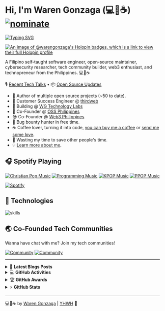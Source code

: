# Hi, I'm Waren Gonzaga (💻💖☕) [![nominate](https://img.shields.io/badge/nominate-%20@warengonzaga%20as%20GitHub%20Star-yellow.svg?logo=github&labelColor=181717&longCache=true&style=flat-square)](https://stars.github.com/nominate)

[![Typing SVG](https://readme-typing-svg.herokuapp.com?font=comfortaa&color=016EEA&size=24&width=500&lines=Self-taught+Software+Engineer;Open-Source+Maintainer;Open-Source+Advocate;Cybersecurity+Researcher;Web3+Enthusiast;Technopreneur)](https://git.io/typing-svg)

[![An image of @warengonzaga's Holopin badges, which is a link to view their full Holopin profile](https://holopin.me/warengonzaga)](https://holopin.io/@warengonzaga)

A Filipino self-taught software engineer, open-source maintainer, cybersecurity researcher, tech community builder, web3 enthusiast, and technopreneur from the Philippines. 💻💖☕

🎙 [Recent Tech Talks](https://www.polywork.com/warengonzaga/collections/1284) • 📦 [Open Source Updates](https://www.polywork.com/warengonzaga/collections/1194)

- 💝 Author of multiple open source projects (~50 to date).
- 💼 Customer Success Engineer @ [thirdweb](https://github.com/thirdweb-dev)
- 🌱 Building @ [WG Technology Labs](https://wgtechlabs.com)
- 🤝 Co-Founder @ [OSS Philippines](https://ossph.org)
- 😎 Co-Founder @ [Web3 Philippines](https://web3philippines.org)
- 🔏 Bug bounty hunter in free time.
- ☕ Coffee lover, turning it into code, [you can buy me a coffee](https://buymeacoff.ee/warengonzaga) or [send me some love](https://github.com/sponsors/warengonzaga).
- 🎯 Wasting my time to save other people's time.
- 💡 [Learn more about me](https://bio.link/warengonzaga).

## 🎧 Spotify Playing

[![Christian Pop Music](https://img.shields.io/badge/Christian%20Pop%20Music-%231DB954.svg?&style=flat-square&logo=spotify&logoColor=white)](https://open.spotify.com/playlist/0eufhXK7WPSiiwPcaz3Jq7?si=839465c918394657) [![Programming Music](https://img.shields.io/badge/Programming%20Music-%231DB954.svg?&style=flat-square&logo=spotify&logoColor=white)](https://open.spotify.com/playlist/1FWq5Cu05LmtSHgFEXRnZO?si=FozGJF9nRXq2wTv_JpN2wQ) [![KPOP Music](https://img.shields.io/badge/KPOP%20Music-%231DB954.svg?&style=flat-square&logo=spotify&logoColor=white)](https://open.spotify.com/playlist/2DFExFNWYOwQMZy6wUeCxX?si=s1Ndgj8hTg-r8zLlvRgv1Q) [![PPOP Music](https://img.shields.io/badge/PPOP%20Music-%231DB954.svg?&style=flat-square&logo=spotify&logoColor=white)](https://open.spotify.com/playlist/58bZKfJFpUl2CwWET1QJ3X?si=259YV8_VRS-IKHsFZMmPTQ)

[![Spotify](https://readme-spotify.warengonzaga.com/api/spotify)](https://open.spotify.com/user/vmt7lpqdatuelp2chw7ur2p2l)

## 🔧 Technologies

![skills](https://skillicons.dev/icons?i=html,css,sass,js,ts,php,wordpress,nodejs,vue,react,mongodb,mysql,py,vim,docker,kubernetes,md,git,figma,bash,cloudflare,jquery,nginx,vscode&theme=light)

## 🌏 Co-Founded Tech Communities

Wanna have chat with me? Join my tech communities!

[![Community](https://discordapp.com/api/guilds/970915199617990707/widget.png?style=banner2)](https://web3philippines.org) [![Community](https://discordapp.com/api/guilds/905496362982981723/widget.png?style=banner2)](https://ossph.org)

---

<!-- markdownlint-disable MD033 -->

<details>
    <summary>&#128240 <b>Latest Blogs Posts</b></summary><br/>

<!-- BLOG-POST-LIST:START -->
- [How to Set Up thirdweb Engine Quickly On Your Local Machine](https://blog.warengonzaga.com/how-to-set-up-thirdweb-engine-quickly-on-your-local-machine)
- [How to Deploy a Self-hosted thirdweb Engine On Railway In Less Than 3 Minutes](https://blog.warengonzaga.com/how-to-deploy-a-self-hosted-thirdweb-engine-on-railway-in-less-than-3-minutes)
- [Enable Buy Me a Coffee to your Github Open Source Project](https://blog.warengonzaga.com/how-to-enable-buy-me-a-coffee-to-your-open-source-project-on-github)
- [How to Recover the Ownership of Your thirdweb Pre-built Contract](https://blog.warengonzaga.com/how-to-recover-the-ownership-of-your-thirdweb-pre-built-contract)
- [Deploy Next.js App to GitHub Pages with new GitHub Actions](https://blog.warengonzaga.com/deploy-nextjs-app-to-github-pages-with-new-github-actions)
<!-- BLOG-POST-LIST:END -->

</details>

<details>
    <summary>&#128187 <b>GitHub Activities</b></summary><br/>

<!--START_SECTION:activity-->
1. 💪 Opened PR [#97](https://github.com/thirdweb-dev/support-discord-bot/pull/97) in [thirdweb-dev/support-discord-bot](https://github.com/thirdweb-dev/support-discord-bot)
2. 🗣 Commented on [#1](https://github.com/thirdweb-example/engine-deploy-local/pull/1#issuecomment-2076463553) in [thirdweb-example/engine-deploy-local](https://github.com/thirdweb-example/engine-deploy-local)
3. 💪 Opened PR [#1](https://github.com/thirdweb-example/engine-deploy-local/pull/1) in [thirdweb-example/engine-deploy-local](https://github.com/thirdweb-example/engine-deploy-local)
4. 🗣 Commented on [#504](https://github.com/thirdweb-dev/engine/issues/504#issuecomment-2067602704) in [thirdweb-dev/engine](https://github.com/thirdweb-dev/engine)
5. 🗣 Commented on [#504](https://github.com/thirdweb-dev/engine/issues/504#issuecomment-2066860417) in [thirdweb-dev/engine](https://github.com/thirdweb-dev/engine)
<!--END_SECTION:activity-->

</details>

<details>
    <summary>&#127942 <b>GitHub Awards</b></summary><br/>

![Github Trophy](https://github-profile-trophy.vercel.app/?username=warengonzaga)

</details>

<details>
    <summary>&#9889 <b>GitHub Stats</b></summary><br/>

[![Waren Gonzaga Github Stats](https://readme-stats.warengonzaga.com/api?username=warengonzaga&show_icons=true&count_private=true)](https://github.com/warengonzaga/github-readme-stats) [![Top Language](https://readme-stats.warengonzaga.com/api/top-langs?username=warengonzaga&layout=compact)](https://github.com/warengonzaga/github-readme-stats)

</details>

---

💻💖☕ by [Waren Gonzaga](https://warengonzaga.com) | [YHWH](https://youtu.be/HHrxS4diLew?t=44) 🙏

[personal website]: https://warengonzaga.com
[business website]: https://wgcompanyhq.com
[biolink]: https://bio.link/warengonzaga
[facebook]: https://facebook.com/warengonzagaofficial
[twitter]: https://twitter.com/warengonzaga
[instagram]: https://instagram.com/wrngnzg
[youtube]: https://youtube.com/warengonzaga
